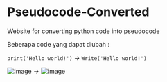 # Pseudocode-Converted
Website for converting python code into pseudocode

Beberapa code yang dapat diubah : 

`print('Hello world!')` -> `Write('Hello world!')`


![image](https://user-images.githubusercontent.com/91197642/184083077-d6ff4c00-eefe-42a8-b29f-31cf47c816d0.png)
-> ![image](https://user-images.githubusercontent.com/91197642/184083106-4dcb02f9-217f-421a-983e-d33af3317ffc.png)

